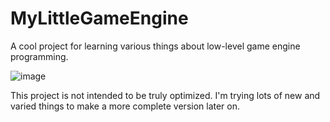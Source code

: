 # MyLittleGameEngine

A cool project for learning various things about low-level game engine programming.

![image](https://github.com/user-attachments/assets/0480737c-ff46-46b7-afc6-18a3ddee35e9)

This project is not intended to be truly optimized. I'm trying lots of new and varied things to make a more complete version later on.